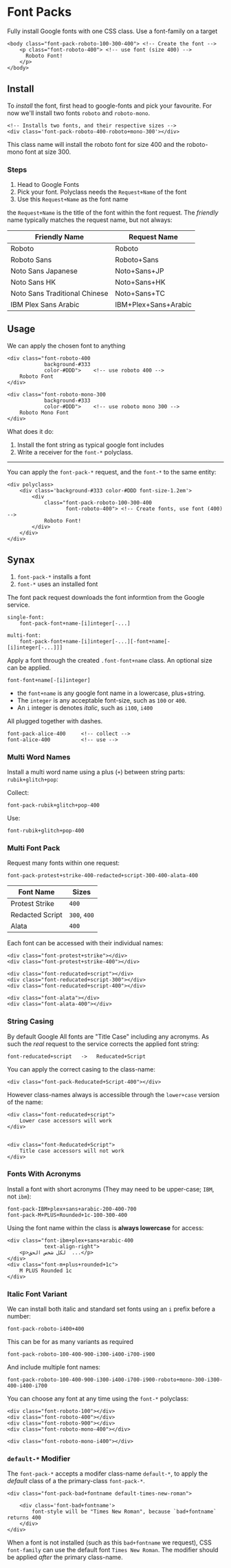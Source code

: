 # Font Packs

Fully install Google fonts with one CSS class. Use a font-family on a target


```jinja
<body class="font-pack-roboto-100-300-400"> <!-- Create the font -->
    <p class="font-roboto-400"> <!-- use font (size 400) -->
      Roboto Font!
    </p>
</body>
```


## Install

To _install_ the font, first head to google-fonts and pick your favourite. For now we'll install two fonts `roboto` and `roboto-mono`.

```jinja
<!-- Installs two fonts, and their respective sizes -->
<div class='font-pack-roboto-400-roboto+mono-300'></div>
```

This class name will install the roboto font for size 400 and the roboto-mono font at size 300.

### Steps

1. Head to Google Fonts
2. Pick your font. Polyclass needs the `Request+Name` of the font
3. Use this `Request+Name` as the font name

the `Request+Name` is the title of the font within the font request. The _friendly_ name typically matches the request name, but not always:

| Friendly Name | Request Name |
| --- | --- |
| Roboto | Roboto |
| Roboto Sans | Roboto+Sans |
| Noto Sans Japanese | Noto+Sans+JP |
| Noto Sans HK | Noto+Sans+HK |
| Noto Sans Traditional Chinese | Noto+Sans+TC |
| IBM Plex Sans Arabic | IBM+Plex+Sans+Arabic |


## Usage

We can apply the chosen font to anything

```jinja
<div class="font-roboto-400
            background-#333
            color-#DDD">    <!-- use roboto 400 -->
    Roboto Font
</div>

<div class="font-roboto-mono-300
            background-#333
            color-#DDD">    <!-- use roboto mono 300 -->
    Roboto Mono Font
</div>
```

What does it do:

1. Install the font string as typical google font includes
2. Write a receiver for the `font-*` polyclass.


---

You can apply the `font-pack-*` request, and the `font-*` to the same entity:

```jinja
<div polyclass>
    <div class='background-#333 color-#DDD font-size-1.2em'>
        <div
            class="font-pack-roboto-100-300-400
                   font-roboto-400"> <!-- Create fonts, use font (400) -->
            Roboto Font!
        </div>
    </div>
</div>
```


## Synax

1. `font-pack-*` installs a font
2. `font-*` uses an installed font


The font pack request downloads the font informtion from the Google service.

```
single-font:
    font-pack-font+name-[i]integer[-...]

multi-font:
    font-pack-font+name-[i]integer[-...][-font+name[-[i]integer[-...]]]
```

Apply a font through the created `.font-font+name` class. An optional size can be applied.

```
font-font+name[-[i]integer]
```

+ the `font+name` is any google font name in a lowercase, plus+string.
+ The `integer` is any acceptable font-size, such as `100` or `400`.
+ An `i` integer is denotes _italic_, such as `i100`, `i400`

All plugged together with dashes.

```jinja
font-pack-alice-400     <!-- collect -->
font-alice-400          <!-- use -->
```

### Multi Word Names

Install a multi word name using a plus (`+`) between string parts: `rubik+glitch+pop`:

Collect:
```jinja
font-pack-rubik+glitch+pop-400
```

Use:
```jinja
font-rubik+glitch+pop-400
```

### Multi Font Pack

Request many fonts within one request:

```jinja
font-pack-protest+strike-400-redacted+script-300-400-alata-400
```

|  Font Name | Sizes |
| --- | --- |
| Protest Strike | `400` |
| Redacted Script | `300`, `400` |
| Alata | `400` |


Each font can be accessed with their individual names:

```jinja
<div class="font-protest+strike"></div>
<div class="font-protest+strike-400"></div>

<div class="font-reducated+script"></div>
<div class="font-reducated+script-300"></div>
<div class="font-reducated+script-400"></div>

<div class="font-alata"></div>
<div class="font-alata-400"></div>
```

### String Casing

By default Google All fonts are "Title Case" including any acronyms. As such the _real_ request to the service corrects the applied font string:

    font-reducated+script   ->   Reducated+Script

You can apply the correct casing to the class-name:

```jinja
<div class="font-pack-Reducated+Script-400"></div>
```

However class-names always is accessible through the `lower+case` version of the name:

```jinja
<div class="font-reducated+script">
    Lower case accessors will work
</div>


<div class="font-Reducated+Script">
    Title case accessors will not work
</div>
```


### Fonts With Acronyms

Install a font with short acronyms (They may need to be upper-case; `IBM`, not `ibm`):

```jinja
font-pack-IBM+plex+sans+arabic-200-400-700
font-pack-M+PLUS+Rounded+1c-100-300-400
```

Using the font name within the class is **always lowercase** for access:

```jinja
<div class="font-ibm+plex+sans+arabic-400
            text-align-right">
    <p>لكل شخص الحق  ...</p>
</div>
<div class="font-m+plus+rounded+1c">
    M PLUS Rounded 1c
</div>
```

### Italic Font Variant

We can install both italic and standard set fonts using an `i` prefix before a number:

    font-pack-roboto-i400+400

This can be for as many variants as required

    font-pack-roboto-100-400-900-i300-i400-i700-i900

And include multiple font names:

    font-pack-roboto-100-400-900-i300-i400-i700-i900-roboto+mono-300-i300-400-i400-i700

You can choose any font at any time using the `font-*` polyclass:

```jinja
<div class="font-roboto-100"></div>
<div class="font-roboto-400"></div>
<div class="font-roboto-900"></div>
<div class="font-roboto-mono-400"></div>

<div class="font-roboto-mono-i400"></div>
```


### `default-*` Modifier

The `font-pack-*` accepts a modifer class-name `default-*`, to apply the _default_ class of a the primary-class `font-pack-*`.

```jinja
<div class="font-pack-bad+fontname default-times-new-roman">

    <div class='font-bad+fontname'>
        font-style will be "Times New Roman", because `bad+fontname` returns 400
    </div>
</div>
```

When a font is not installed (such as this `bad+fontname` we request), CSS `font-family` can use the default font `Times New Roman`. The modifier should be applied _after_ the primary class-name.
